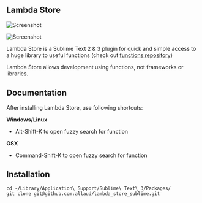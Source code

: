 ## Lambda Store
![Screenshot](http://xahlee.info/UnixResource_dir/gki/lambda/plt_scheme_lisp_logo_steal-your-face.png)

![Screenshot](http://cropme.ru/s/f/9/1/86c7fa73.png)

Lambda Store is a Sublime Text 2 & 3 plugin for quick and simple access to a huge library to useful functions (check out [functions repository](https://github.com/allaud/lambda_store))

Lambda Store allows development using functions, not frameworks or libraries.

## Documentation

After installing Lambda Store, use following shortcuts:

**Windows/Linux**

  * Alt-Shift-K to open fuzzy search for function

**OSX**

  * Command-Shift-K to open fuzzy search for function

## Installation

    cd ~/Library/Application\ Support/Sublime\ Text\ 3/Packages/
    git clone git@github.com:allaud/lambda_store_sublime.git
